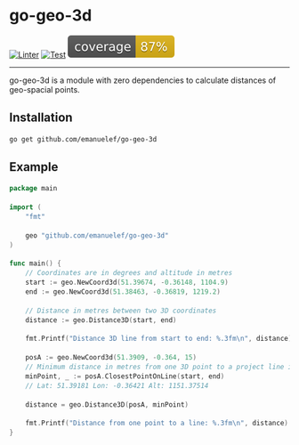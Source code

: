 # go-geo-3d

[![Linter](https://github.com/emanuelef/go-geo-3d/actions/workflows/linter.yml/badge.svg)](https://github.com/emanuelef/go-geo-3d/actions/workflows/linter.yml)
[![Test](https://github.com/emanuelef/go-geo-3d/actions/workflows/test.yml/badge.svg)](https://github.com/emanuelef/go-geo-3d/actions/workflows/test.yml)
![Coverage](https://raw.githubusercontent.com/emanuelef/go-geo-3d/badges/.badges/main/coverage.svg)


----

go-geo-3d is a module with zero dependencies to calculate distances of geo-spacial points.

## Installation
```bash
go get github.com/emanuelef/go-geo-3d
```

## Example

```go
package main

import (
	"fmt"

	geo "github.com/emanuelef/go-geo-3d"
)

func main() {
	// Coordinates are in degrees and altitude in metres
	start := geo.NewCoord3d(51.39674, -0.36148, 1104.9)
	end := geo.NewCoord3d(51.38463, -0.36819, 1219.2)

	// Distance in metres between two 3D coordinates
	distance := geo.Distance3D(start, end)

	fmt.Printf("Distance 3D line from start to end: %.3fm\n", distance)

	posA := geo.NewCoord3d(51.3909, -0.364, 15)
	// Minimum distance in metres from one 3D point to a project line in 3D coordinates
	minPoint, _ := posA.ClosestPointOnLine(start, end)
    // Lat: 51.39181 Lon: -0.36421 Alt: 1151.37514

	distance = geo.Distance3D(posA, minPoint)

	fmt.Printf("Distance from one point to a line: %.3fm\n", distance)
}
```